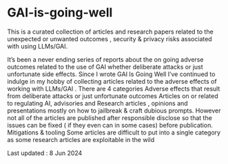 # GAI-is-going-well
This is a  curated collection of articles and  research  papers related to  the unexpected  or unwanted outcomes , security &amp; privacy  risks associated with using LLMs/GAI. 

It’s been a never ending series of reports about the on going adverse outcomes related to the use of GAI whether deliberate attacks or just unfortunate side effects. Since I wrote GAI Is Going Well I’ve continued to indulge in my hobby of collecting articles related to the adverse effects of working with LLMs/GAI .
There are 4 categories
Adverse effects that result from deliberate attacks or just unfortunate outcomes
Articles on or related to  regulating AI, advisories and 
Research articles , opinions  and presentations  mostly on how to jailbreak & craft dubious prompts. However not all of the articles are published after responsible disclose so that the issues can be fixed ( if they even can in some cases) before publication.
Mitigations & tooling
Some articles are difficult to put into a single category as some research articles are exploitable in the wild 

Last updated : 8 Jun 2024
